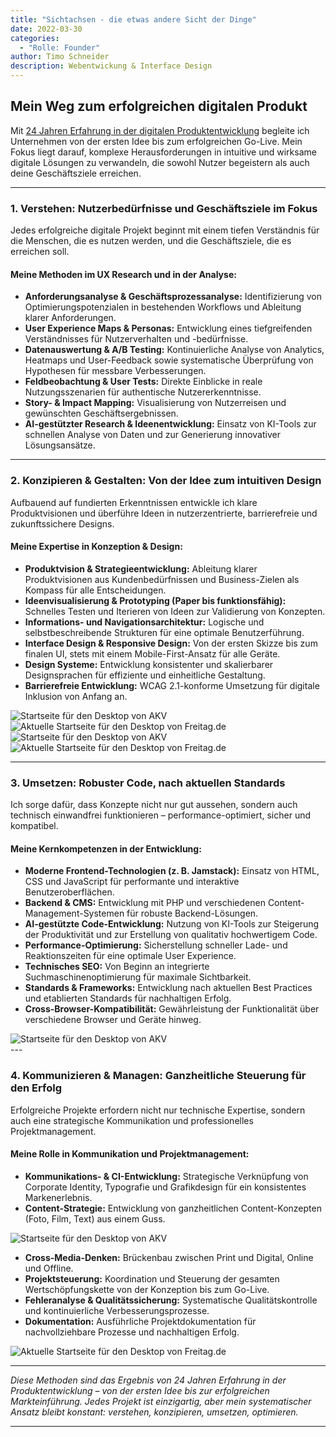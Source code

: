 ```yaml
---
title: "Sichtachsen - die etwas andere Sicht der Dinge"
date: 2022-03-30
categories: 
  - "Rolle: Founder"
author: Timo Schneider
description: Webentwickung & Interface Design
---
```



## Mein Weg zum erfolgreichen digitalen Produkt 

Mit <a href="/about-me/" target="_self">24 Jahren Erfahrung in der digitalen Produktentwicklung</a> begleite ich Unternehmen von der ersten Idee bis zum erfolgreichen Go-Live. Mein Fokus liegt darauf, komplexe Herausforderungen in intuitive und wirksame digitale Lösungen zu verwandeln, die sowohl Nutzer begeistern als auch deine Geschäftsziele erreichen.

---

### 1. Verstehen: Nutzerbedürfnisse und Geschäftsziele im Fokus

Jedes erfolgreiche digitale Projekt beginnt mit einem tiefen Verständnis für die Menschen, die es nutzen werden, und die Geschäftsziele, die es erreichen soll.


#### Meine Methoden im UX Research und in der Analyse:

* **Anforderungsanalyse & Geschäftsprozessanalyse:** Identifizierung von Optimierungspotenzialen in bestehenden Workflows und Ableitung klarer Anforderungen.
* **User Experience Maps & Personas:** Entwicklung eines tiefgreifenden Verständnisses für Nutzerverhalten und -bedürfnisse.
* **Datenauswertung & A/B Testing:** Kontinuierliche Analyse von Analytics, Heatmaps und User-Feedback sowie systematische Überprüfung von Hypothesen für messbare Verbesserungen.
* **Feldbeobachtung & User Tests:** Direkte Einblicke in reale Nutzungsszenarien für authentische Nutzererkenntnisse.
* **Story- & Impact Mapping:** Visualisierung von Nutzerreisen und gewünschten Geschäftsergebnissen.
* **AI-gestützter Research & Ideenentwicklung:** Einsatz von KI-Tools zur schnellen Analyse von Daten und zur Generierung innovativer Lösungsansätze.

---

### 2. Konzipieren & Gestalten: Von der Idee zum intuitiven Design

Aufbauend auf fundierten Erkenntnissen entwickle ich klare Produktvisionen und überführe Ideen in nutzerzentrierte, barrierefreie und zukunftssichere Designs.

#### Meine Expertise in Konzeption & Design:

* **Produktvision & Strategieentwicklung:** Ableitung klarer Produktvisionen aus Kundenbedürfnissen und Business-Zielen als Kompass für alle Entscheidungen.
* **Ideenvisualisierung & Prototyping (Paper bis funktionsfähig):** Schnelles Testen und Iterieren von Ideen zur Validierung von Konzepten.
* **Informations- und Navigationsarchitektur:** Logische und selbstbeschreibende Strukturen für eine optimale Benutzerführung.
* **Interface Design & Responsive Design:** Von der ersten Skizze bis zum finalen UI, stets mit einem Mobile-First-Ansatz für alle Geräte.
* **Design Systeme:** Entwicklung konsistenter und skalierbarer Designsprachen für effiziente und einheitliche Gestaltung.
* **Barrierefreie Entwicklung:** WCAG 2.1-konforme Umsetzung für digitale Inklusion von Anfang an.

<div class="grid grid-cols-1 gap-4 md:grid-cols-2">
  <Image
    src="/projects/sichtachsen/images/akv_search.jpg"
    alt="Startseite für den Desktop von AKV"
    width={1164}
    height={757}
    class="w-[582px] w-full rounded-lg object-cover"
  />
  <Image
    src="/projects/sichtachsen/images/freitag_aktuell.jpg"
    alt="Aktuelle Startseite für den Desktop von Freitag.de"
    width={920}
    height={464}
    class="w-[460px] w-full rounded-lg object-cover"
  />
</div>

<div class="grid grid-cols-1 gap-4 md:grid-cols-2">
  <Image
    src="/projects/sichtachsen/images/fdv01.png"
    alt="Startseite für den Desktop von AKV"
    width={1164}
    height={757}
    class="w-[582px] w-full rounded-lg object-cover"
  />
  <Image
    src="/projects/sichtachsen/images/fdv03.png"
    alt="Aktuelle Startseite für den Desktop von Freitag.de"
    width={920}
    height={464}
    class="w-[460px] w-full rounded-lg object-cover"
  />
</div>

---

### 3. Umsetzen: Robuster Code, nach aktuellen Standards

Ich sorge dafür, dass Konzepte nicht nur gut aussehen, sondern auch technisch einwandfrei funktionieren – performance-optimiert, sicher und kompatibel.

#### Meine Kernkompetenzen in der Entwicklung:

* **Moderne Frontend-Technologien (z. B. Jamstack):** Einsatz von HTML, CSS und JavaScript für performante und interaktive Benutzeroberflächen.
* **Backend & CMS:** Entwicklung mit PHP und verschiedenen Content-Management-Systemen für robuste Backend-Lösungen.
* **AI-gestützte Code-Entwicklung:** Nutzung von KI-Tools zur Steigerung der Produktivität und zur Erstellung von qualitativ hochwertigem Code.
* **Performance-Optimierung:** Sicherstellung schneller Lade- und Reaktionszeiten für eine optimale User Experience.
* **Technisches SEO:** Von Beginn an integrierte Suchmaschinenoptimierung für maximale Sichtbarkeit.
* **Standards & Frameworks:** Entwicklung nach aktuellen Best Practices und etablierten Standards für nachhaltigen Erfolg.
* **Cross-Browser-Kompatibilität:** Gewährleistung der Funktionalität über verschiedene Browser und Geräte hinweg.

<div class="grid grid-cols-1 ">
  <Image
    src="/projects/sichtachsen/images/code.jpg"
    alt="Startseite für den Desktop von AKV"
    width={1632}
    height={1056}
    class="w-[816px] w-full rounded-lg object-cover"
  />
</div>
---

### 4. Kommunizieren & Managen: Ganzheitliche Steuerung für den Erfolg

Erfolgreiche Projekte erfordern nicht nur technische Expertise, sondern auch eine strategische Kommunikation und professionelles Projektmanagement.

#### Meine Rolle in Kommunikation und Projektmanagement:

* **Kommunikations- & CI-Entwicklung:** Strategische Verknüpfung von Corporate Identity, Typografie und Grafikdesign für ein konsistentes Markenerlebnis.
* **Content-Strategie:** Entwicklung von ganzheitlichen Content-Konzepten (Foto, Film, Text) aus einem Guss.

<div class="grid grid-cols-1">
  <Image
    src="/projects/sichtachsen/images/infused_web.jpg"
    alt="Startseite für den Desktop von AKV"
    width={1164}
    height={757}
    class="w-[1164px] w-full rounded-lg object-cover"
  />
</div>

* **Cross-Media-Denken:** Brückenbau zwischen Print und Digital, Online und Offline.
* **Projektsteuerung:** Koordination und Steuerung der gesamten Wertschöpfungskette von der Konzeption bis zum Go-Live.
* **Fehleranalyse & Qualitätssicherung:** Systematische Qualitätskontrolle und kontinuierliche Verbesserungsprozesse.
* **Dokumentation:** Ausführliche Projektdokumentation für nachvollziehbare Prozesse und nachhaltigen Erfolg.

<div class="grid grid-cols-1 ">
  <Image
    src="/projects/sichtachsen/images/frontpage.png"
    alt="Aktuelle Startseite für den Desktop von Freitag.de"
    width={384}
    height={507}
    class="w-[507px] w-full rounded-lg object-cover"
  />
</div>

---

*Diese Methoden sind das Ergebnis von 24 Jahren Erfahrung in der Produktentwicklung – von der ersten Idee bis zur erfolgreichen Markteinführung. Jedes Projekt ist einzigartig, aber mein systematischer Ansatz bleibt konstant: verstehen, konzipieren, umsetzen, optimieren.*


---
